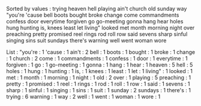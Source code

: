 Sorted by values :
trying heaven hell playing ain't church old sunday way "you're 'cause bell boots bought broke change come commandments confess door everytime forgiven go go-meeting gonna hang hear holes hung hunting is, knees least let living" looked met month morning night over preaching pretty promised reel rings rod roll row said sevens sharp sinful singing sins suit sundays there's warning well went woman wore 

List :
"you're : 1
'cause : 1
ain't : 2
bell : 1
boots : 1
bought : 1
broke : 1
change : 1
church : 2
come : 1
commandments : 1
confess : 1
door : 1
everytime : 1
forgiven : 1
go : 1
go-meeting : 1
gonna : 1
hang : 1
hear : 1
heaven : 5
hell : 5
holes : 1
hung : 1
hunting : 1
is, : 1
knees : 1
least : 1
let : 1
living" : 1
looked : 1
met : 1
month : 1
morning : 1
night : 1
old : 2
over : 1
playing : 5
preaching : 1
pretty : 1
promised : 1
reel : 1
rings : 1
rod : 1
roll : 1
row : 1
said : 1
sevens : 1
sharp : 1
sinful : 1
singing : 1
sins : 1
suit : 1
sunday : 2
sundays : 1
there's : 1
trying : 6
warning : 1
way : 2
well : 1
went : 1
woman : 1
wore : 1
